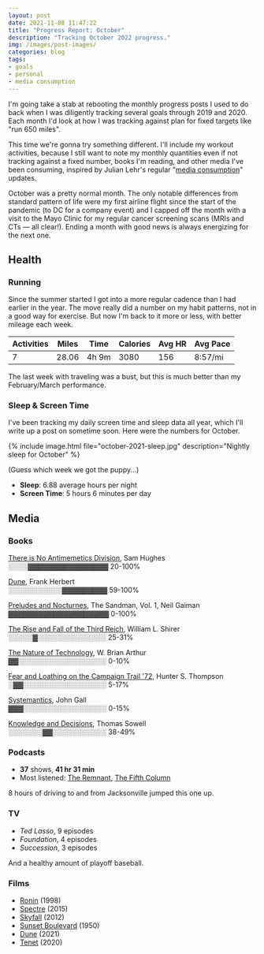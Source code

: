 ```yaml
---
layout: post
date: 2021-11-08 11:47:22
title: "Progress Report: October"
description: "Tracking October 2022 progress."
img: /images/post-images/
categories: blog
tags:
- goals
- personal
- media consumption
---
```


I'm going take a stab at rebooting the monthly progress posts I used to do back when I was diligently tracking several goals through 2019 and 2020. Each month I'd look at how I was tracking against plan for fixed targets like "run 650 miles".

This time we're gonna try something different. I'll include my workout activities, because I still want to note my monthly quantities even if not tracking against a fixed number, books I'm reading, and other media I've been consuming, inspired by Julian Lehr's regular "[media consumption](https://julian.digital/2021/05/03/media-consumption-apr-2021/ "Media Consumption")" updates.

October was a pretty normal month. The only notable differences from standard pattern of life were my first airline flight since the start of the pandemic (to DC for a company event) and I capped off the month with a visit to the Mayo Clinic for my regular cancer screening scans (MRIs and CTs — all clear!). Ending a month with good news is always energizing for the next one.

## Health

### Running

Since the summer started I got into a more regular cadence than I had earlier in the year. The move really did a number on my habit patterns, not in a good way for exercise. But now I'm back to it more or less, with better mileage each week.

| Activities | Miles | Time  | Calories | Avg HR | Avg Pace |
|------------|-------|-------|----------|--------|----------|
| 7          | 28.06 | 4h 9m | 3080     | 156    | 8:57/mi  |

The last week with traveling was a bust, but this is much better than my February/March performance.

### Sleep & Screen Time

I've been tracking my daily screen time and sleep data all year, which I'll write up a post on sometime soon. Here were the numbers for October.

{% include image.html file="october-2021-sleep.jpg" description="Nightly sleep for October" %}

(Guess which week we got the puppy...)

* **Sleep**: 6.88 average hours per night
* **Screen Time**: 5 hours 6 minutes per day

## Media

### Books

[There is No Antimemetics Division](https://www.colemanm.org/books/hughes-there-is-no-antimemetics-division/), Sam Hughes<br />
<span class="progress-meter">░░░░▓▓▓▓▓▓▓▓▓▓▓▓▓▓▓▓ 20-100%</span>

[Dune](https://www.colemanm.org/books/herbert-dune/), Frank Herbert<br />
<span class="progress-meter">░░░░░░░░░░░▓▓▓▓▓▓▓▓▓ 59-100%</span>

[Preludes and Nocturnes](https://www.colemanm.org/books/gaiman-preludes-and-nocturnes/), The Sandman, Vol. 1, Neil Gaiman<br />
<span class="progress-meter">▓▓▓▓▓▓▓▓▓▓▓▓▓▓▓▓▓▓▓▓ 0-100%</span>

[The Rise and Fall of the Third Reich](https://www.colemanm.org/books/shirer-the-rise-and-fall-of-the-third-reich/), William L. Shirer<br />
<span class="progress-meter">░░░░░▓░░░░░░░░░░░░░░ 25-31%</span>

[The Nature of Technology](https://www.colemanm.org/books/arthur-the-nature-of-technology/), W. Brian Arthur<br />
<span class="progress-meter">▓▓░░░░░░░░░░░░░░░░░░ 0-10%</span>

[Fear and Loathing on the Campaign Trail '72](https://www.colemanm.org/books/thompson-fear-and-loathing-on-the-campaign-trail-72/), Hunter S. Thompson<br />
<span class="progress-meter">░▓▓░░░░░░░░░░░░░░░░░ 5-17%</span>

[Systemantics](https://www.colemanm.org/books/gall-systemantics/), John Gall<br />
<span class="progress-meter">▓▓▓░░░░░░░░░░░░░░░░░ 0-15%</span>

[Knowledge and Decisions](https://www.colemanm.org/books/sowell-knowledge-and-decisions/), Thomas Sowell<br />
<span class="progress-meter">░░░░░░░▓▓░░░░░░░░░░░ 38-49%</span>

### Podcasts

* **37** shows, **41 hr 31 min**
* Most listened: [The Remnant](https://remnant.thedispatch.com/), [The Fifth Column](https://twitter.com/wethefifth)

8 hours of driving to and from Jacksonville jumped this one up.

### TV

- _Ted Lasso_, 9 episodes
- _Foundation_, 4 episodes
- _Succession_, 3 episodes

And a healthy amount of playoff baseball.

### Films

- [Ronin](https://letterboxd.com/film/ronin/) (1998)
- [Spectre](https://letterboxd.com/film/spectre-2015/)  (2015)
- [Skyfall](https://letterboxd.com/film/skyfall/) (2012)
- [Sunset Boulevard](https://letterboxd.com/film/sunset-boulevard/) (1950)
- [Dune](https://letterboxd.com/film/dune-2021/) (2021)
- [Tenet](https://letterboxd.com/film/tenet/) (2020)
